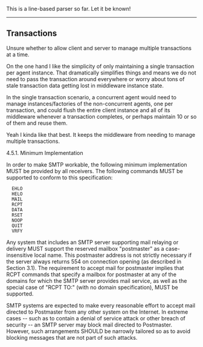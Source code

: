 This is a line-based parser so far. Let it be known!


---

## Transactions

Unsure whether to allow client and server to manage multiple transactions at a
time.

On the one hand I like the simplicity of only maintaining a single transaction
per agent instance. That dramatically simplifies things and means we do not
need to pass the transaction around everywhere or worry about tons of stale
transaction data getting lost in middleware instance state.

In the single transaction scenario, a concurrent agent would need to manage
instances/factories of the non-concurrent agents, one per transaction, and could
flush the entire client instance and all of its middleware whenever a transaction
completes, or perhaps maintain 10 or so of them and reuse them.

Yeah I kinda like that best. It keeps the middleware from needing to manage
multiple transactions.


4.5.1.  Minimum Implementation

   In order to make SMTP workable, the following minimum implementation
   MUST be provided by all receivers.  The following commands MUST be
   supported to conform to this specification:

      EHLO
      HELO
      MAIL
      RCPT
      DATA
      RSET
      NOOP
      QUIT
      VRFY

   Any system that includes an SMTP server supporting mail relaying or
   delivery MUST support the reserved mailbox "postmaster" as a case-
   insensitive local name.  This postmaster address is not strictly
   necessary if the server always returns 554 on connection opening (as
   described in Section 3.1).  The requirement to accept mail for
   postmaster implies that RCPT commands that specify a mailbox for
   postmaster at any of the domains for which the SMTP server provides
   mail service, as well as the special case of "RCPT TO:<Postmaster>"
   (with no domain specification), MUST be supported.

   SMTP systems are expected to make every reasonable effort to accept
   mail directed to Postmaster from any other system on the Internet.
   In extreme cases -- such as to contain a denial of service attack or
   other breach of security -- an SMTP server may block mail directed to
   Postmaster.  However, such arrangements SHOULD be narrowly tailored
   so as to avoid blocking messages that are not part of such attacks.


